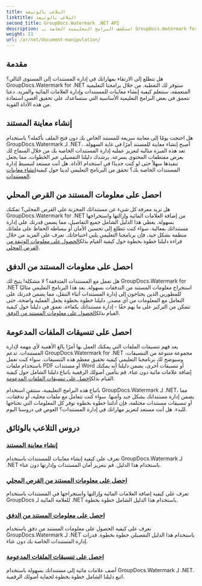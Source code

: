 ```yaml
---
title: التلاعب بالوثيقة
linktitle: التلاعب بالوثيقة
second_title: GroupDocs.Watermark .NET API
description: استكشف البرامج التعليمية الخاصة بـ GroupDocs.Watermark for .NET حول إنشاء معاينات المستندات وإدارة العلامات المائية. تعزيز أمن المستندات وإدارتها.
weight: 21
url: /ar/net/document-manipulation/
---
```

## مقدمة

هل تتطلع إلى الارتقاء بمهاراتك في إدارة المستندات إلى المستوى التالي؟ GroupDocs.Watermark for .NET ستوفر لك التغطية. من خلال برامجنا التعليمية المتعمقة، ستتعلم كيفية إنشاء معاينات للمستندات وإدارة العلامات المائية والمزيد. دعنا نتعمق في بعض البرامج التعليمية الأساسية التي ستساعدك على تحقيق أقصى استفادة من هذه الأداة القوية.


## إنشاء معاينة المستند
 هل احتجت يومًا إلى معاينة سريعة للمستند الخاص بك دون فتح الملف بأكمله؟ باستخدام GroupDocs.Watermark لـ .NET، أصبح إنشاء معاينة للمستند أمرًا في غاية السهولة. تعد هذه الميزة مثالية لتعزيز عملية إدارة المستندات الخاصة بك من خلال السماح لك بعرض مقتطفات المحتوى بسرعة. يرشدك دليلنا التفصيلي عبر الخطوات، مما يجعل تنفيذها سهلاً حتى لو كنت جديدًا في استخدام الأداة. هل أنت مستعد لتبسيط إدارة المستندات الخاصة بك؟ تحقق من البرنامج التعليمي لدينا حول كيفية[إنشاء معاينات المستندات](./generate-document-preview/).

## احصل على معلومات المستند من القرص المحلي
هل تريد معرفة كل شيء عن مستنداتك المخزنة على القرص المحلي؟ تمكنك GroupDocs.Watermark for .NET من إضافة العلامات المائية وإزالتها واستخراجها بسهولة. يغطي هذا الدليل الشامل جميع التفاصيل، مما يضمن قدرتك على إدارة مستنداتك بفعالية. سواء كنت تتطلع إلى تحسين الأمان أو ببساطة الحفاظ على ملفاتك منظمة بشكل جيد، فإن برنامجنا التعليمي يلبي احتياجاتك. تعرف على المزيد من خلال قراءة دليلنا خطوة بخطوة حول كيفية القيام بذلك[الحصول على معلومات الوثيقة من القرص المحلي](./get-document-info-local-disk/).

## احصل على معلومات المستند من الدفق
 هل تعمل مع المستندات المتدفقة؟ لا مشكلة! يتيح لك GroupDocs.Watermark for .NET استخراج معلومات المستند من التدفقات بسهولة. يعد هذا البرنامج التعليمي مثاليًا للمطورين الذين يحتاجون إلى إدارة المستندات أثناء التنقل، مما يضمن قدرتك على التعامل مع المعلومات من أي مصدر. دليلنا خطوة بخطوة يجعل العملية واضحة، حتى تتمكن من التركيز على ما يهم حقًا - إدارة مستنداتك بكفاءة. تعمق في دليلنا حول كيفية القيام بذلك[الحصول على معلومات المستند من الدفق](./get-document-info-stream/).

## احصل على تنسيقات الملفات المدعومة
 يعد فهم تنسيقات الملفات التي يمكنك العمل بها أمرًا بالغ الأهمية لأي مهمة لإدارة المستندات. تدعم GroupDocs.Watermark for .NET مجموعة متنوعة من التنسيقات، وسيوضح لك برنامجنا التعليمي كيفية تحقيق معظم هذه التنسيقات. سواء كنت تعمل باستخدام ملفات PDF أو مستندات Word أو تنسيقات أخرى، يضمن دليلنا أنه يمكنك إضافة علامات مائية دون عناء. قم بتأمين أصولك الرقمية باتباع دليلنا الشامل حول كيفية القيام بذلك[احصل على تنسيقات الملفات المدعومة](./get-supported-file-formats/).

باتباع هذه البرامج التعليمية، ستتقن استخدام GroupDocs.Watermark لـ .NET، مما يضمن إدارة مستنداتك بشكل جيد وآمنها. سواء كنت تتعامل مع ملفات محلية، أو تدفقات، أو تنسيقات مستندات مختلفة، فإن أدلتنا خطوة بخطوة توفر كل المعلومات التي تحتاجها للبدء. هل أنت مستعد لتعزيز مهاراتك في إدارة المستندات؟ الغوص في دروسنا اليوم.
## دروس التلاعب بالوثائق
### [إنشاء معاينة المستند](./generate-document-preview/)
تعرف على كيفية إنشاء معاينات للمستندات باستخدام GroupDocs.Watermark لـ .NET باستخدام هذا الدليل. قم بتعزيز أمان المستندات وإدارتها دون عناء.
### [احصل على معلومات المستند من القرص المحلي](./get-document-info-local-disk/)
تعرف على كيفية إضافة العلامات المائية وإزالتها واستخراجها في المستندات باستخدام GroupDocs للعلامة المائية لـ .NET باستخدام هذا الدليل الشامل خطوة بخطوة.
### [احصل على معلومات المستند من الدفق](./get-document-info-stream/)
تعرف على كيفية الحصول على معلومات المستند من دفق باستخدام GroupDocs.Watermark لـ .NET باستخدام هذا الدليل التفصيلي خطوة بخطوة. قدرات إدارة المستندات الخاصة بك دون عناء.
### [احصل على تنسيقات الملفات المدعومة](./get-supported-file-formats/)
أضف علامات مائية إلى مستنداتك بسهولة باستخدام GroupDocs.Watermark لـ .NET. اتبع دليلنا الشامل خطوة بخطوة لحماية أصولك الرقمية.